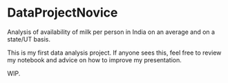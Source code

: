 # DataProjectNovice
Analysis of availability of milk per person in India on an average and on a state/UT basis.

This is my first data analysis project. If anyone sees this, feel free to review my notebook and advice on how to improve my presentation.

WIP.
